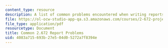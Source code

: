 ```yaml
---
content_type: resource
description: A list of common problems encountered when writing reports for the course.
file: https://ol-ocw-studio-app-qa.s3.amazonaws.com/courses/2-672-project-laboratory-spring-2009/4083a715693b27e504d05272a7f8394e_problems.pdf
file_type: application/pdf
resourcetype: Document
title: Common 2.672 Report Problems
uid: 4083a715-693b-27e5-04d0-5272a7f8394e
---
```


